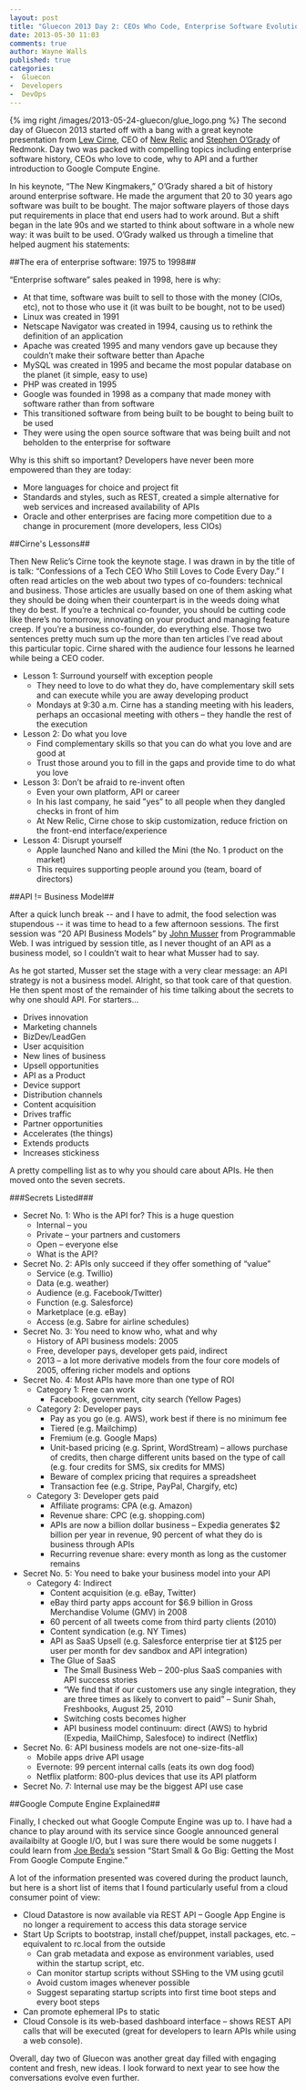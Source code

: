 ```yaml
---
layout: post
title: "Gluecon 2013 Day 2: CEOs Who Code, Enterprise Software Evolution and API Secrets Revealed"
date: 2013-05-30 11:03
comments: true
author: Wayne Walls
published: true
categories: 
-  Gluecon
-  Developers
-  DevOps
---
```

{% img right /images/2013-05-24-gluecon/glue_logo.png %}
The second day of Gluecon 2013 started off with a bang with a great keynote presentation from [Lew Cirne]( https://twitter.com/sweetlew), CEO of [New Relic]( http://newrelic.com/) and [Stephen O’Grady](https://twitter.com/sogrady) of Redmonk.  Day two was packed with compelling topics including enterprise software history, CEOs who love to code, why to API and a further introduction to Google Compute Engine.  <!--More-->

In his  keynote, “The New Kingmakers,” O’Grady shared a bit of history around enterprise software. He made the argument that 20 to 30 years ago software was built to be bought.  The major software players of those days put requirements in place that end users had to work around. But a shift began in the late 90s and we started to think about software in a whole new way:  it was built to be used.  O’Grady walked us through a timeline that helped augment his statements:

##The era of enterprise software: 1975 to 1998##

“Enterprise software” sales peaked in 1998, here is why:

*  At that time, software was built to sell to those with the money (CIOs, etc), not to those who use it (it was built to be bought, not to be used)
*  Linux was created in 1991
*  Netscape Navigator was created in 1994, causing us to rethink the definition of an application
*  Apache was created 1995 and many vendors gave up because they couldn’t make their software better than Apache
*  MySQL was created in 1995 and became the most popular database on the planet (it simple, easy to use)
*  PHP was created in 1995
*  Google was founded in 1998 as a company that made money with software rather than from software
*  This transitioned software from being built to be bought to being built to be used
*  They were using the open source software that was being built and not beholden to the enterprise for software

Why is this shift so important?  Developers have never been more empowered than they are today:

-  More languages for choice and project fit
-  Standards and styles, such as REST, created a simple alternative for web services and increased availability of APIs
-  Oracle and other enterprises are facing more competition due to a change in procurement (more developers, less CIOs)

##Cirne's Lessons##

Then New Relic’s Cirne took the keynote stage.  I was drawn in by the title of is talk: “Confessions of a Tech CEO Who Still Loves to Code Every Day.” I often read articles on the web about two types of co-founders: technical and business. Those articles are usually based on one of them asking what they should be doing when their counterpart is in the weeds doing what they do best.  If you’re a technical co-founder, you should be cutting code like there’s no tomorrow, innovating on your product and managing feature creep. If you’re a business co-founder, do everything else.  Those two sentences pretty much sum up the more than ten articles I’ve read about this particular topic.  Cirne shared with the audience four lessons he learned while being a CEO coder.

- Lesson 1: Surround yourself with exception people
	- They need to love to do what they do, have complementary skill sets and can execute while you are away developing product
	- Mondays at 9:30 a.m. Cirne has a standing meeting with his leaders, perhaps an occasional meeting with others – they handle the rest of the execution
-  Lesson 2: Do what you love
	-  Find complementary skills so that you can do what you love and are good at
	-  Trust those around you to fill in the gaps and provide time to do what you love
-  Lesson 3: Don’t be afraid to re-invent often
	-  Even your own platform, API or career
	-  In his last company, he said ”yes” to all people when they dangled checks in front of him
	-  At New Relic, Cirne chose to skip customization, reduce friction on the front-end interface/experience
-  Lesson 4: Disrupt yourself
	-  Apple launched Nano and killed the Mini (the No. 1 product on the market)
	-  This requires supporting people around you (team, board of directors)

##API != Business Model##

After a quick lunch break -- and I have to admit, the food selection was stupendous -- it was time to head to a few afternoon sessions. The first session was “20 API Business Models” by [John Musser](https://twitter.com/johnmusser) from Programmable Web. I was intrigued by session title, as I never thought of an API as a business model, so I couldn’t wait to hear what Musser had to say.

As he got started, Musser set the stage with a very clear message: an API strategy is not a business model.  Alright, so that took care of that question.  He then spent most of the remainder of his time talking about the secrets to why one should API.  For starters...
	
-  Drives innovation
-  Marketing channels
-  BizDev/LeadGen
-  User acquisition
-  New lines of business
-  Upsell opportunities
-  API as a Product
-  Device support
-  Distribution channels
-  Content acquisition
-  Drives traffic
-  Partner opportunities
-  Accelerates (the things)
-  Extends products
-  Increases stickiness

A pretty compelling list as to why you should care about APIs.  He then moved onto the seven secrets.

###Secrets Listed###

-  Secret No. 1: Who is the API for? This is a huge question
	-  Internal – you
	-  Private – your partners and customers
	-  Open – everyone else
	-  What is the API?
-  Secret No. 2: APIs only succeed if they offer something of “value”
	-  Service (e.g. Twillio)
	-  Data (e.g. weather)
	-  Audience (e.g. Facebook/Twitter)
	-  Function (e.g. Salesforce)
	-  Marketplace (e.g. eBay)
	-  Access (e.g. Sabre for airline schedules)
-  Secret No. 3: You need to know who, what and why
	-  History of API business models: 2005
	-  Free, developer pays, developer gets paid, indirect
	-  2013 – a lot more derivative models from the four core models of 2005, offering richer models and options
-  Secret No. 4: Most APIs have more than one type of ROI
	-  Category 1: Free can work
		-  Facebook, government, city search (Yellow Pages)
	-  Category 2: Developer pays
		-  Pay as you go (e.g. AWS), work best if there is no minimum fee
		-  Tiered (e.g. Mailchimp)
		-  Fremium (e.g. Google Maps)
		-  Unit-based pricing (e.g. Sprint, WordStream) – allows purchase of credits, then charge different units based on the type of call (e.g. four credits for SMS, six credits for MMS)
		-  Beware of complex pricing that requires a spreadsheet
		-  Transaction fee (e.g. Stripe, PayPal, Chargify, etc)
	-  Category 3: Developer gets paid
		-  Affiliate programs: CPA (e.g. Amazon)
		-  Revenue share: CPC (e.g. shopping.com)
		-  APIs are now a billion dollar business – Expedia generates $2 billion per year in revenue, 90 percent of what they do is business through APIs
		-  Recurring revenue share: every month as long as the customer remains
-  Secret No. 5: You need to bake your business model into your API
	-  Category 4: Indirect
		-  Content acquisition (e.g. eBay, Twitter)
		-  eBay third party apps account for $6.9 billion in Gross Merchandise Volume (GMV) in 2008
		-  60 percent of all tweets come from third party clients (2010)
		-  Content syndication (e.g. NY Times)
		-  API as SaaS Upsell (e.g. Salesforce enterprise tier at $125 per user per month for dev sandbox and API integration)
		-  The Glue of SaaS
			-  The Small Business Web – 200-plus SaaS companies with API success stories
			-  “We find that if our customers use any single integration, they are three times as likely to convert to paid” – Sunir Shah, Freshbooks, August 25, 2010
			-  Switching costs becomes higher
			-  API business model continuum: direct (AWS) to hybrid (Expedia, MailChimp, Salesfoce) to indirect (Netflix)
-  Secret No. 6: API business models are not one-size-fits-all
	-  Mobile apps drive API usage
	-  Evernote: 99 percent internal calls (eats its own dog food)
	-  Netflix platform: 800-plus devices that use its API platform
-  Secret No. 7: Internal use may be the biggest API use case

##Google Compute Engine Explained##

Finally, I checked out what Google Compute Engine was up to.  I have had a chance to play around with its service since Google announced general availaibilty at Google I/O, but I was sure there would be some nuggets I could learn from [Joe Beda’s](https://twitter.com/jbeda) session “Start Small & Go Big: Getting the Most From Google Compute Engine.” 

A lot of the information presented was covered during the product launch, but here is a short list of items that I found particularly useful from a cloud consumer point of view:

-  Cloud Datastore is now available via REST API – Google App Engine is no longer a requirement to access this data storage service
-  Start Up Scripts to bootstrap, install chef/puppet, install packages, etc. – equivalent to rc.local from the outside
	-  Can grab metadata and expose as environment variables, used within the startup script, etc.
	-  Can monitor startup scripts without SSHing to the VM using gcutil
	-  Avoid custom images whenever possible
	-  Suggest separating startup scripts into first time boot steps and every boot steps
-  Can promote ephemeral IPs to static
-  Cloud Console is its web-based dashboard interface – shows REST API calls that will be executed (great for developers to learn APIs while using a web console).

Overall, day two of Gluecon was another great day filled with engaging content and fresh, new ideas. I look forward to next year to see how the conversations evolve even further.
